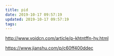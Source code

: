 ```yaml
---
title: pid
date: 2019-10-17 09:57:19
updated: 2019-10-17 09:57:19
tags:
---
```


http://www.voidcn.com/article/p-khtntffn-hy.html

https://www.jianshu.com/p/c60ff400ddec